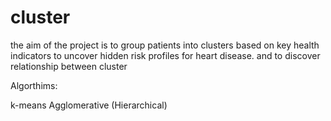 # cluster

the aim of the project is to group patients into clusters based on key health indicators to uncover hidden risk profiles for heart disease. and to discover relationship between cluster

Algorthims:

k-means 
Agglomerative (Hierarchical)

